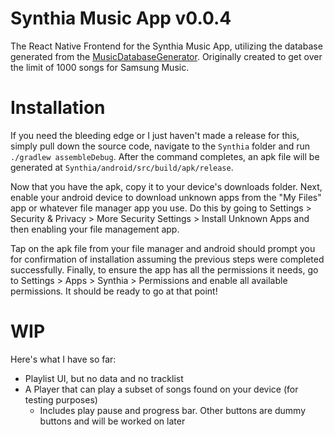 # Synthia Music App v0.0.4
The React Native Frontend for the Synthia Music App, utilizing the database generated from the [MusicDatabaseGenerator](https://github.com/JeffreyGaydos/music-database-generator). Originally created to get over the limit of 1000 songs for Samsung Music.

# Installation

If you need the bleeding edge or I just haven't made a release for this, simply pull down the source code, navigate to the `Synthia` folder and run `./gradlew assembleDebug`. After the command completes, an apk file will be generated at `Synthia/android/src/build/apk/release`.

Now that you have the apk, copy it to your device's downloads folder. Next, enable your android device to download unknown apps from the "My Files" app or whatever file manager app you use. Do this by going to Settings > Security & Privacy > More Security Settings > Install Unknown Apps and then enabling your file management app.

Tap on the apk file from your file manager and android should prompt you for confirmation of installation assuming the previous steps were completed successfully. Finally, to ensure the app has all the permissions it needs, go to Settings > Apps > Synthia > Permissions and enable all available permissions. It should be ready to go at that point!

# WIP
Here's what I have so far:
- Playlist UI, but no data and no tracklist
- A Player that can play a subset of songs found on your device (for testing purposes)
  - Includes play pause and progress bar. Other buttons are dummy buttons and will be worked on later